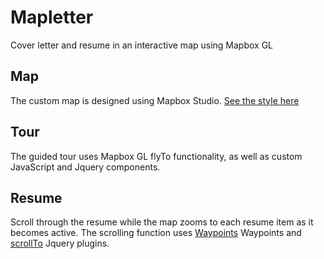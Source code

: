 # Mapletter

Cover letter and resume in an interactive map using Mapbox GL

## Map
The custom map is designed using Mapbox Studio. 
[See the style here](https://api.mapbox.com/styles/v1/nmargolis89/cim3wwy0x00atcwm2i0dmga0z.html?title=true&access_token=pk.eyJ1Ijoibm1hcmdvbGlzODkiLCJhIjoiY2lnbXZlem9xMDAzdDZjbTM4a2tteXdzMSJ9.j6aj2wMzUUb8FZR1XMBiBg#9.54/37.7107/-122.3947)


## Tour
The guided tour uses Mapbox GL flyTo functionality, as well as custom JavaScript and Jquery components.

## Resume
Scroll through the resume while the map zooms to each resume item as it becomes active. The scrolling function uses [Waypoints](http://imakewebthings.com/waypoints/) Waypoints and [scrollTo](https://github.com/flesler/jquery.scrollTo) Jquery plugins.

